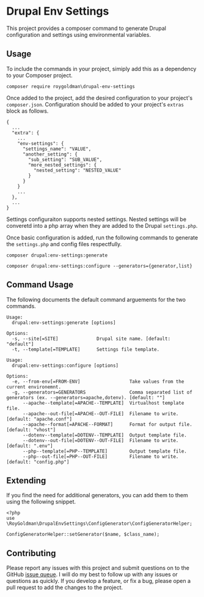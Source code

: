# Drupal Env Settings

This project provides a composer command to generate Drupal configuration and
settings using environmental variables.

## Usage

To include the commands in your project, simiply add this as a dependency to
your Composer project.

```
composer require roygoldman\drupal-env-settings
```

Once added to the project, add the desired configuration to your project's
`composer.json`. Configuration should be added to your project's `extras` block
as follows.

```
{
  ...
  "extra": {
    ...
    "env-settings": {
      "settings_name": "VALUE",
      "another_setting": {
        "sub_setting": "SUB_VALUE",
        "more_nested_settings": {
          "nested_setting": "NESTED_VALUE"
        }
      }
    }
    ...
  },
  ...
}
```

Settings configuraiton supports nested settings. Nested settings will be
converetd into a php array when they are added to the Drupal `settings.php`.

Once basic configuration is added, run the following commands to generate the
`settings.php` and config files respectfully.

```
composer drupal:env-settings:generate
```

```
composer drupal:env-settings:configure --generators={generator,list}
```

## Command Usage

The following documents the default command arguements for the two commands.

```
Usage:
  drupal:env-settings:generate [options]

Options:
  -s, --site[=SITE]              Drupal site name. [default: "default"]
  -t, --template[=TEMPLATE]      Settings file template.
```

```
Usage:
  drupal:env-settings:configure [options]

Options:
  -e, --from-env[=FROM-ENV]                  Take values from the current environemnt.
  -g, --generators=GENERATORS                Comma separated list of generators (ex. --generators=apache,dotenv). [default: ""]
      --apache--template[=APACHE--TEMPLATE]  Virtualhost template file.
      --apache--out-file[=APACHE--OUT-FILE]  Filename to write. [default: "apache.conf"]
      --apache--format[=APACHE--FORMAT]      Format for output file. [default: "vhost"]
      --dotenv--template[=DOTENV--TEMPLATE]  Output template file.
      --dotenv--out-file[=DOTENV--OUT-FILE]  Filename to write. [default: ".env"]
      --php--template[=PHP--TEMPLATE]        Output template file.
      --php--out-file[=PHP--OUT-FILE]        Filename to write. [default: "config.php"]
```

## Extending

If you find the need for additional generators, you can add them to them using
the following snippet.

```
<?php
use \RoyGoldman\DrupalEnvSettings\ConfigGenerator\ConfigGeneratorHelper;

ConfigGeneratorHelper::setGenerator($name, $class_name);
```

## Contributing

Please report any issues with this project and submit questions on to the GitHub
[issue queue](https://github.com/roygoldman/drupal-env-settings/issues/new). I
will do my best to follow up with any issues or questions as quickly. If you
develop a feature, or fix a bug, please open a pull request to add the changes
to the project.
